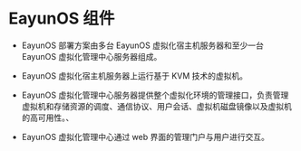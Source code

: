 # EayunOS 组件

* EayunOS 部署方案由多台 EayunOS 虚拟化宿主机服务器和至少一台 EayunOS 虚拟化管理中心服务器组成。

* EayunOS 虚拟化宿主机服务器上运行基于 KVM 技术的虚拟机。

* EayunOS 虚拟化管理中心服务器提供整个虚拟化环境的管理接口，负责管理虚拟机和存储资源的调度、通信协议、用户会话、虚拟机磁盘镜像以及虚拟机的高可用性。、

* EayunOS 虚拟化管理中心通过 web 界面的管理门户与用户进行交互。
